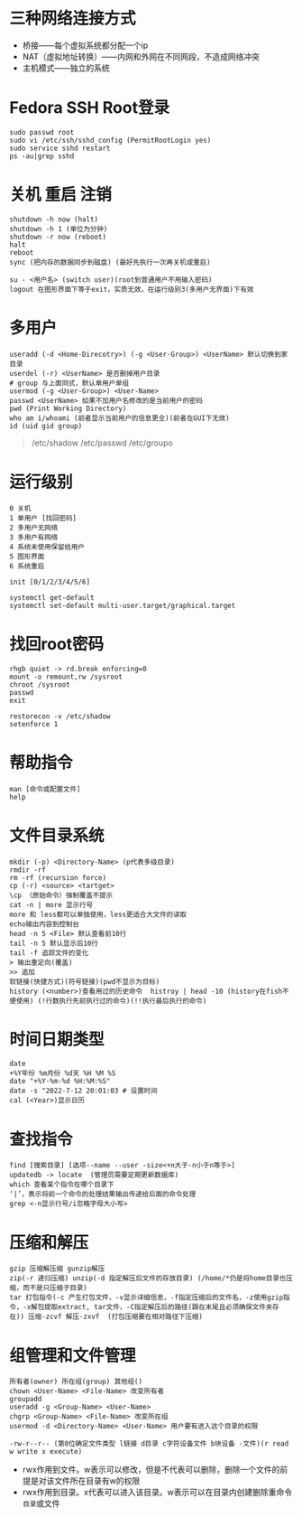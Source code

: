 # 三种网络连接方式
* 桥接——每个虚拟系统都分配一个ip
* NAT（虚拟地址转换）——内网和外网在不同网段，不造成网络冲突
* 主机模式——独立的系统
# Fedora SSH Root登录
```
sudo passwd root
sudo vi /etc/ssh/sshd_config (PermitRootLogin yes)
sudo service sshd restart
ps -au|grep sshd
```
# 关机 重启 注销
```
shutdown -h now (halt)
shutdown -h 1 (单位为分钟)
shutdown -r now (reboot)
halt
reboot
sync (把内存的数据同步到磁盘) (最好先执行一次再关机或重启)

su - <用户名> (switch user)(root到普通用户不用输入密码)
logout 在图形界面下等于exit，实质无效，在运行级别3(多用户无界面)下有效
```
# 多用户
```
useradd (-d <Home-Direcotry>) (-g <User-Group>) <UserName> 默认切换到家目录
userdel (-r) <UserName> 是否删掉用户目录
# group 与上面同式，默认单用户单组
usermod (-g <User-Group>) <User-Name>
passwd <UserName> 如果不加用户名修改的是当前用户的密码
pwd (Print Working Directory)
who am i/whoami (前者显示当前用户的信息更全)(前者在GUI下无效)
id (uid gid group)
```
> /etc/shadow    /etc/passwd /etc/groupo

# 运行级别
```
0 关机
1 单用户 [找回密码]
2 多用户无网络
3 多用户有网络
4 系统未使用保留给用户
5 图形界面
6 系统重启

init [0/1/2/3/4/5/6]

systemctl get-default
systemctl set-default multi-user.target/graphical.target
```
# 找回root密码
```
rhgb quiet -> rd.break enforcing=0
mount -o remount,rw /sysroot
chroot /sysroot
passwd
exit

restorecon -v /etc/shadow
setenforce 1
```
# 帮助指令
```
man [命令或配置文件]
help 
```
# 文件目录系统
```
mkdir (-p) <Directory-Name> (p代表多级目录)
rmdir -rf
rm -rf (recursion force)
cp (-r) <source> <tartget>
\cp （原始命令）强制覆盖不提示
cat -n | more 显示行号
more 和 less都可以单独使用，less更适合大文件的读取
echo输出内容到控制台
head -n 5 <File> 默认查看前10行
tail -n 5 默认显示后10行
tail -f 追踪文件的变化
> 输出重定向(覆盖)
>> 追加
软链接(快捷方式)(符号链接)(pwd不显示为目标)
history (<number>)查看用过的历史命令  histroy | head -10 (history在fish不便使用) (!行数执行先前执行过的命令)(!!执行最后执行的命令)
```
# 时间日期类型
```
date 
+%Y年份 %m月份 %d天 %H %M %S 
date "+%Y-%m-%d %H:%M:%S"
date -s "2022-7-12 20:01:03 # 设置时间
cal (<Year>)显示日历
```
# 查找指令
```
find [搜索目录] [选项--name --user -size<+n大于-n小于n等于>]
updatedb -> locate  (管理员需要定期更新数据库)
which 查看某个指令在哪个目录下
‘|’，表示将前一个命令的处理结果输出传递给后面的命令处理
grep <-n显示行号/i忽略字母大小写> 
```
# 压缩和解压
```
gzip 压缩解压缩 gunzip解压
zip(-r 递归压缩) unzip(-d 指定解压后文件的存放目录) (/home/*仍是将home目录也压缩，而不是只压缩子目录)
tar 打包指令(-c 产生打包文件，-v显示详细信息，-f指定压缩后的文件名，-z使用gzip指令，-x解包提取extract, tar文件，-C指定解压后的路径(跟在末尾且必须确保文件夹存在)) 压缩-zcvf 解压-zxvf  (打包压缩要在相对路径下压缩)
```
# 组管理和文件管理
```
所有者(owner) 所在组(group) 其他组()
chown <User-Name> <File-Name> 改变所有者
groupadd
useradd -g <Group-Name> <User-Name>
chgrp <Group-Name> <File-Name> 改变所在组
usermod -d <Directory-Name> <User-Name> 用户要有进入这个目录的权限

-rw-r--r-- (第0位确定文件类型 l链接 d目录 c字符设备文件 b块设备 -文件)(r read w write x execute)
```
* rwx作用到文件。w表示可以修改，但是不代表可以删除，删除一个文件的前提是对该文件所在目录有w的权限
* rwx作用到目录。x代表可以进入该目录。w表示可以在目录内创建删除重命令`目录`或文件
